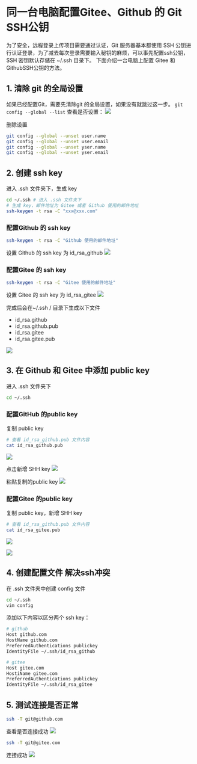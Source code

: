 # 同一台电脑配置Gitee、Github 的 Git SSH公钥
为了安全，远程登录上传项目需要通过认证，Git 服务器基本都使用 SSH 公钥进行认证登录，为了减去每次登录需要输入秘钥的麻烦，可以事先配置ssh公钥，SSH 密钥默认存储在 ~/.ssh 目录下。<!--more--> 下面介绍一台电脑上配置 Gitee 和 GithubSSH公钥的方法。

## 1. 清除 git 的全局设置
如果已经配置Git，需要先清除git 的全局设置，如果没有就跳过这一步。
`git config --global --list` 查看是否设置：
![](git-generate-ssh-public-key-guide/git-config-global-list.png)

删除设置
```sh
git config --global --unset user.name
git config --global --unset user.email
git config --global --unset yser.name
git config --global --unset yser.email
```
## 2. 创建 ssh key
进入 .ssh 文件夹下，生成 key
```sh
cd ~/.ssh # 进入 .ssh 文件夹下
# 生成 key，邮件地址为 Gitee 或者 Github 使用的邮件地址 
ssh-keygen -t rsa -C "xxx@xxx.com"
```
### 配置Github 的 ssh key 
```sh
ssh-keygen -t rsa -C "Github 使用的邮件地址"
```

设置 Github 的 ssh key 为 id_rsa_github
![](git-generate-ssh-public-key-guide/id_rsa_github.png)

### 配置Gitee 的 ssh key 
```sh
ssh-keygen -t rsa -C "Gitee 使用的邮件地址"
```

设置 Gitee 的 ssh key 为 id_rsa_gitee
![](git-generate-ssh-public-key-guide/id_rsa_gitee.png)

完成后会在~/.ssh / 目录下生成以下文件
* id_rsa.github
* id_rsa.github.pub
* id_rsa.gitee
* id_rsa.gitee.pub

![](git-generate-ssh-public-key-guide/git-ssh.png)

## 3. 在 Github 和 Gitee 中添加 public key
进入 .ssh 文件夹下
```sh
cd ~/.ssh
```

### 配置GitHub 的public key
复制 public key
```sh
# 查看 id_rsa_github.pub 文件内容 
cat id_rsa_github.pub
```
![](git-generate-ssh-public-key-guide/id_rsa_github-pub.png)

点击新增 SHH key
![](git-generate-ssh-public-key-guide/github-ssh-key.png)

粘贴复制的public key
![](git-generate-ssh-public-key-guide/github-ssh-key2.png)

### 配置Gitee 的public key
复制 public key，新增 SHH key
```sh
# 查看 id_rsa_github.pub 文件内容 
cat id_rsa_gitee.pub
```
![](git-generate-ssh-public-key-guide/id_rsa_gitee-pub.png)

![](git-generate-ssh-public-key-guide/gitee-public-key.png)

## 4. 创建配置文件 解决ssh冲突
在 .ssh 文件夹中创建 config 文件
```sh
cd ~/.ssh 
vim config 
```

添加以下内容以区分两个 ssh key：
```sh
# github
Host github.com
HostName github.com
PreferredAuthentications publickey
IdentityFile ~/.ssh/id_rsa_github

# gitee
Host gitee.com
HostiName gitee.com
PreferredAuthentications publickey
IdentityFile ~/.ssh/id_rsa_gitee
```

## 5. 测试连接是否正常
```sh
ssh -T git@github.com
```

查看是否连接成功
![](git-generate-ssh-public-key-guide/github-ssh-T.png)

```sh
ssh -T git@gitee.com
```
连接成功
![](git-generate-ssh-public-key-guide/gitee-ssh-T.png)

